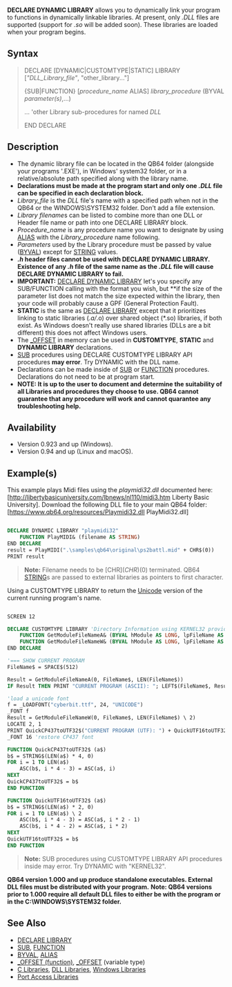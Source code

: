 **DECLARE DYNAMIC LIBRARY** allows you to dynamically link your program to functions in dynamically linkable libraries. At present, only *.DLL* files are supported (support for *.so* will be added soon). These libraries are loaded when your program begins.

## Syntax

> DECLARE [DYNAMIC|CUSTOMTYPE|STATIC] LIBRARY [*"DLL_Library_file"*, "other_library..."]
>
> {SUB|FUNCTION} [*procedure_name* ALIAS] *library_procedure* (BYVAL *parameter(s)*,...)
>
> ... 'other Library sub-procedures for named *DLL*
>
> END DECLARE

## Description

* The dynamic library file can be located in the QB64 folder (alongside your programs '.EXE'), in Windows' system32 folder, or in a relative/absolute path specified along with the library name.
* **Declarations must be made at the program start and only one *.DLL* file can be specified in each declaration block.**
* *Library_file* is the *DLL* file's name with a specified path when not in the QB64 or the WINDOWS\SYSTEM32 folder. Don't add a file extension.
* *Library filename*s can be listed to combine more than one DLL or Header file name or path into one DECLARE LIBRARY block.
* *Procedure_name* is any procedure name you want to designate by using [ALIAS](ALIAS) with the *Library_procedure* name following. 
* *Parameters* used by the Library procedure must be passed by value ([BYVAL](BYVAL)) except for [STRING](STRING) values.
* ***.h* header files cannot be used with DECLARE DYNAMIC LIBRARY. Existence of any *.h* file of the same name as the *.DLL* file will cause DECLARE DYNAMIC LIBRARY to fail.**
* **IMPORTANT:** [DECLARE DYNAMIC LIBRARY](DECLARE-DYNAMIC-LIBRARY) let's you specify any SUB/FUNCTION calling with the format you wish, but **if the size of the parameter list does not match the size expected within the library, then your code will probably cause a GPF (General Protection Fault).
* **STATIC** is the same as [DECLARE LIBRARY](DECLARE-LIBRARY) except that it prioritizes linking to static libraries (*.a/*.o) over shared object (*.so) libraries, if both exist. As Windows doesn't really use shared libraries (DLLs are a bit different) this does not affect Windows users.
* The [_OFFSET](_OFFSET) in memory can be used in **CUSTOMTYPE**, **STATIC** and **DYNAMIC LIBRARY** declarations.
* [SUB](SUB) procedures using DECLARE CUSTOMTYPE LIBRARY API procedures **may error**. Try DYNAMIC with the DLL name.
* Declarations can be made inside of [SUB](SUB) or [FUNCTION](FUNCTION) procedures. Declarations do not need to be at program start.
* **NOTE: It is up to the user to document and determine the suitability of all Libraries and procedures they choose to use. QB64 cannot guarantee that any procedure will work and cannot quarantee any troubleshooting help.**

## Availability

* Version 0.923 and up (Windows).
* Version 0.94 and up (Linux and macOS).

## Example(s)

This example plays Midi files using the *playmidi32.dll* documented here: [http://libertybasicuniversity.com/lbnews/nl110/midi3.htm Liberty Basic University]. Download the following DLL file to your main QB64 folder: [https://www.qb64.org/resources/Playmidi32.dll PlayMidi32.dll]

```vb

DECLARE DYNAMIC LIBRARY "playmidi32"
    FUNCTION PlayMIDI& (filename AS STRING)
END DECLARE
result = PlayMIDI(".\samples\qb64\original\ps2battl.mid" + CHR$(0))
PRINT result

```

> **Note:** Filename needs to be [CHR$](CHR$)(0) terminated. QB64 [STRING](STRING)s are passed to external libraries as pointers to first character.

Using a CUSTOMTYPE LIBRARY to return the [Unicode](Unicode) version of the current running program's name.

```vb

SCREEN 12

DECLARE CUSTOMTYPE LIBRARY 'Directory Information using KERNEL32 provided by Dav
    FUNCTION GetModuleFileNameA& (BYVAL hModule AS LONG, lpFileName AS STRING, BYVAL nSize AS LONG)
    FUNCTION GetModuleFileNameW& (BYVAL hModule AS LONG, lpFileName AS STRING, BYVAL nSize AS LONG)
END DECLARE

'=== SHOW CURRENT PROGRAM
FileName$ = SPACE$(512)

Result = GetModuleFileNameA(0, FileName$, LEN(FileName$))
IF Result THEN PRINT "CURRENT PROGRAM (ASCII): "; LEFT$(FileName$, Result)

'load a unicode font
f = _LOADFONT("cyberbit.ttf", 24, "UNICODE")
_FONT f
Result = GetModuleFileNameW(0, FileName$, LEN(FileName$) \ 2)
LOCATE 2, 1
PRINT QuickCP437toUTF32$("CURRENT PROGRAM (UTF): ") + QuickUTF16toUTF32$(LEFT$(FileName$, Result * 2))
_FONT 16 'restore CP437 font

FUNCTION QuickCP437toUTF32$ (a$)
b$ = STRING$(LEN(a$) * 4, 0)
FOR i = 1 TO LEN(a$)
    ASC(b$, i * 4 - 3) = ASC(a$, i)
NEXT
QuickCP437toUTF32$ = b$
END FUNCTION

FUNCTION QuickUTF16toUTF32$ (a$)
b$ = STRING$(LEN(a$) * 2, 0)
FOR i = 1 TO LEN(a$) \ 2
    ASC(b$, i * 4 - 3) = ASC(a$, i * 2 - 1)
    ASC(b$, i * 4 - 2) = ASC(a$, i * 2)
NEXT
QuickUTF16toUTF32$ = b$
END FUNCTION 

```

> **Note:** SUB procedures using CUSTOMTYPE LIBRARY API procedures inside may error. Try DYNAMIC with "KERNEL32".

**QB64 version 1.000 and up produce standalone executables. External DLL files must be distributed with your program.**
**Note: QB64 versions prior to 1.000 require all default DLL files to either be with the program or in the C:\WINDOWS\SYSTEM32 folder.**

## See Also

* [DECLARE LIBRARY](DECLARE-LIBRARY)
* [SUB](SUB), [FUNCTION](FUNCTION)
* [BYVAL](BYVAL), [ALIAS](ALIAS)
* [_OFFSET (function)](_OFFSET-(function)), [_OFFSET](_OFFSET) (variable type)
* [C Libraries](C-Libraries), [DLL Libraries](DLL-Libraries), [Windows Libraries](Windows-Libraries)
* [Port Access Libraries](Port-Access-Libraries)

